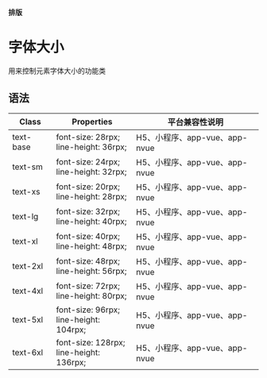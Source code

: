 #### <span class="text-lg text-gray-500 font-normal">排版</span>

<div class="w-screen"></div>

# 字体大小
<a-typography-text>
    用来控制元素字体大小的功能类
</a-typography-text>

<CssPrefix />

## 语法
| Class | Properties | 平台兼容性说明
| --- | --- | ---
| <a-link status="success">text-base</a-link> | <a-link>font-size: 28rpx;</a-link><br/><a-link>line-height: 36rpx;</a-link> | H5、小程序、app-vue、app-nvue
| <a-link status="success">text-sm</a-link> | <a-link>font-size: 24rpx;</a-link><br/><a-link>line-height: 32rpx;</a-link> | H5、小程序、app-vue、app-nvue
| <a-link status="success">text-xs</a-link> | <a-link>font-size: 20rpx;</a-link><br/><a-link>line-height: 28rpx;</a-link> | H5、小程序、app-vue、app-nvue
| <a-link status="success">text-lg</a-link> | <a-link>font-size: 32rpx;</a-link><br/><a-link>line-height: 40rpx;</a-link> | H5、小程序、app-vue、app-nvue
| <a-link status="success">text-xl</a-link> | <a-link>font-size: 40rpx;</a-link><br/><a-link>line-height: 48rpx;</a-link> | H5、小程序、app-vue、app-nvue
| <a-link status="success">text-2xl</a-link> | <a-link>font-size: 48rpx;</a-link><br/><a-link>line-height: 56rpx;</a-link> | H5、小程序、app-vue、app-nvue
| <a-link status="success">text-4xl</a-link> | <a-link>font-size: 72rpx;</a-link><br/><a-link>line-height: 80rpx;</a-link> | H5、小程序、app-vue、app-nvue
| <a-link status="success">text-5xl</a-link> | <a-link>font-size: 96rpx;</a-link><br/><a-link>line-height: 104rpx;</a-link> | H5、小程序、app-vue、app-nvue
| <a-link status="success">text-6xl</a-link> | <a-link>font-size: 128rpx;</a-link><br/><a-link>line-height: 136rpx;</a-link> | H5、小程序、app-vue、app-nvue